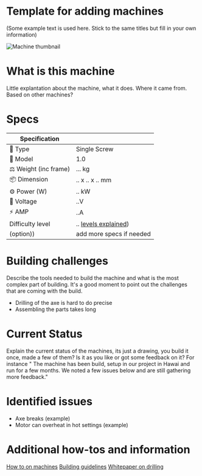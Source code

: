 # Template for adding machines
(Some example text is used here. Stick to the same titles but fill in your own information)


![Machine thumbnail](/machine-template/blob/main/Images/injection-image.png)


# What is this machine
Little explantation about the machine, what it does. Where it came from. Based on other machines?


# Specs

| Specification    |     |
|----------|-------------|
| 📓 Type   |     Single Screw   |
| 💎 Model   |     1.0   |
| ⚖️ Weight (inc frame) |   ... kg   |
| 📦 Dimension   | .. x .. x .. mm|
| ⚙️ Power (W) | .. kW|
| 🔌 Voltage | ..V|
| ⚡️ AMP | ..A|
| Difficulty level | .. [levels explained](https://community.preciousplastic.com/academy/guides/machine-inventory))|
| (option))| add more specs if needed|




# Building challenges
 Describe the tools needed to build the machine and what is the most complex part of building. It's a good moment to point out the challenges that are coming with the build.
 - Drilling of the axe is hard to do precise
 - Assembling the parts takes long

# Current Status
Explain the current status of the machines, its just a drawing, you build it once, made a few of them? Is it as you like or got some feedback on it? For instance " The machine has been build, setup in our project in Hawai and run for a few months. We noted a few issues below and are still gathering more feedback."


# Identified issues
- Axe breaks (example)
- Motor can overheat in hot settings (example)


# Additional how-tos and information
[How to on machines](https://community.preciousplastic.com/how-to)
[Building guidelines](https://community.preciousplastic.com/how-to)
[Whitepaper on drilling](https://community.preciousplastic.com/how-to)
